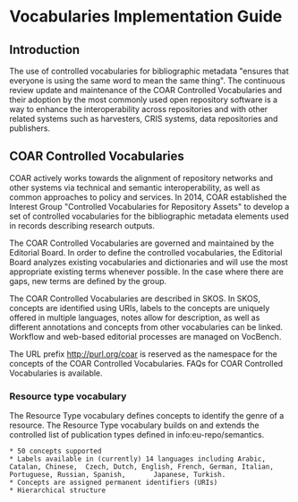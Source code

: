 # Vocabularies Implementation Guide

## Introduction

The use of controlled vocabularies for bibliographic metadata "ensures that everyone is using the same word to mean the same thing". The continuous review update and maintenance of the COAR Controlled Vocabularies and their adoption by the most commonly used open repository software is a way to enhance the interoperability across repositories and with other related systems such as harvesters, CRIS systems, data repositories and publishers.

## COAR Controlled Vocabularies 

COAR actively works towards the alignment of repository networks and other systems via technical and semantic interoperability, as well as common approaches to policy and services. In 2014, COAR established the Interest Group "Controlled Vocabularies for Repository Assets" to develop a set of controlled vocabularies for the bibliographic metadata elements used in records describing research outputs.

The COAR Controlled Vocabularies are governed and maintained by the Editorial Board. In order to define the controlled vocabularies, the Editorial Board analyzes existing vocabularies and dictionaries and will use the most appropriate existing terms whenever possible. In the case where there are gaps, new terms are defined by the group.

The COAR Controlled Vocabularies are described in SKOS. In SKOS, concepts are identified using URIs, labels to the concepts are uniquely offered in multiple languages, notes allow for description, as well as different annotations and concepts from other vocabularies can be linked. Workflow and web-based editorial processes are managed on VocBench. 

The URL prefix http://purl.org/coar is reserved as the namespace for the concepts of the COAR Controlled Vocabularies. FAQs  for COAR Controlled Vocabularies is available.

### Resource type vocabulary

The Resource Type vocabulary defines concepts to identify the genre of a resource. The Resource Type vocabulary builds on and extends the controlled list of publication types defined in info:eu-repo/semantics. 

	* 50 concepts supported
	* Labels available in (currently) 14 languages including Arabic, Catalan, Chinese, 	Czech, Dutch, English, French, German, Italian, Portuguese, Russian, Spanish, 		Japanese, Turkish.
	* Concepts are assigned permanent identifiers (URIs)
	* Hierarchical structure